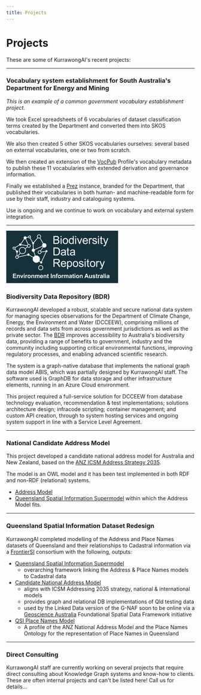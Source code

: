```yaml
---
title: Projects
---
```

# Projects

These are some of KurrawongAI's recent projects:

---

### Vocabulary system establishment for South Australia's Department for Energy and Mining

_This is an example of a common government vocabulary establishment project._

We took Excel spreadsheets of 6 vocabularies of dataset classification terms created by the Department and converted them into SKOS vocabularies.

We also then created 5 other SKOS vocabularies ourselves: several based on external vocabularies, one or two from scratch.

We then created an extension of the <a href="https://w3id.org/profile/vocpub">VocPub</a> Profile's vocabulary metadata to publish these 11 vocabularies with extended derivation and governance information.

Finally we established a <a href="/products/prez">Prez</a> instance, branded for the Department, that published their vocabularies in both human- and machine-readable form for use by their staff, industry and cataloguing systems.

Use is ongoing and we continue to work on vocabulary and external system integration.

---

![BDR logo](/public/img/logo-bdr.png)

### Biodiversity Data Repository (BDR)

KurrawongAI developed a robust, scalable and secure national data system for managing species observations for the Department of Climate Change, Energy, the Environment and Water (DCCEEW), comprising millions of records and data sets from across government jurisdictions as well as the private sector. The [BDR](https://bdr.gov.au/) improves accessibility to Australia's biodiversity data, providing a range of benefits to government, industry and the community including supporting critical environmental functions, improving regulatory processes, and enabling advanced scientific research.  

The system is a graph-native database that implements the national graph data model ABIS, which was partially designed by KurrawongAI staff. The software used is GraphDB for data storage and other infrastructure elements, running in an Azure Cloud environment.

This project required a full-service solution for DCCEEW from database technology evaluation, recommendation & test implementations; solutions architecture design; infracode scripting; container management; and custom API creation, through to system hosting services and ongoing system support in line with a Service Level Agreement.

---

### National Candidate Address Model

This project developed a candidate national address model for Australia and New Zealand, based on the [ANZ ICSM Address Strategy 2035](https://www.icsm.gov.au/publications/addressing-2035-strategy).

The model is an OWL model and it has been test implemented in both RDF and non-RDF (relational) systems.

- [Address Model](https://nicholascar.com/anz-nat-addr-model-candidate/model.html)
- [Queensland Spatial Information Supermodel](https://nicholascar.com/qsi-supermodel/supermodel.html) within which the Address Model fits.

---

### Queensland Spatial Information Dataset Redesign

KurrawongAI completed modelling of the Address and Place Names datasets of Queensland and their relationships to Cadastral information via a [FrontierSI](https://frontiersi.com.au/) consortium with the following, outputs:

- [Queensland Spatial Information Supermodel](https://nicholascar.com/qsi-supermodel/supermodel.html)
  - overarching framework linking the Address & Place Names models to Cadastral data
- [Candidate National Address Model](https://nicholascar.com/anz-nat-addr-model-candidate/model.html)
  - aligns with ICSM Addressing 2035 strategy, national & international models
  - provides graph and relational DB implementations of Qld testing data
  - used by the Linked Data version of the G-NAF soon to be online via a [Geoscience Australia](https://www.ga.gov.au/) Foundational Spatial Data Framework initiative
- [QSI Place Names Model](https://w3id.org/profile/qsi-placenames)
  - A profile of the ANZ National Address Model and the Place Names Ontology for the representation of Place Names in Queensland

---

### Direct Consulting

KurrawongAI staff are currently working on several projects that require direct consulting about Knowledge Graph systems and know-how to clients. These are often internal projects and can't be listed here! Call us for details...
